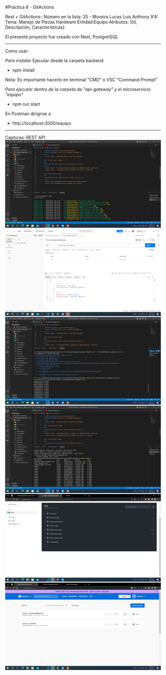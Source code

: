 #Practica 8 - GitActions

Rest + GitActions- Número en la lista: 25 - Moreira Lucas Luis Anthony 9'A'
Tema: Manejo de Piezas Hardware 
Entidad:Equipo
Atributos: {Id, Descripción, Características}

El presente proyecto fue creado con Nest, PostgretSQL

------------------------------------------------------------------------------------------

Como usar: 

*Para instalar*
Ejecutar desde la carpeta backend
 - npm install

Nota: Es importante hacerlo en terminal "CMD" o VSC "Command Prompt"


*Para ejecutar dentro de la carpeta de "api-gateway" y el microservicio "equipo"* 
 - npm run start 

En Postman dirigirse a 
 - http://localhost:3000/equipo 

-------------------------------------------------------------------------------------------

Capturas:
REST API
![REST](./capturas/1.png)
![GET](./capturas/2.png)
![docker build](./capturas/3.png)
![docker image](./capturas/4.png)
![evidencia git](./capturas/5.png)
![docker hub](./capturas/6.png)
